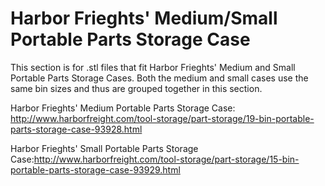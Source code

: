# Harbor Frieghts' Medium/Small Portable Parts Storage Case

This section is for .stl files that fit Harbor Frieghts' Medium and Small Portable Parts Storage Cases. Both the medium and small cases use the same bin sizes and thus are grouped together in this section.


Harbor Frieghts' Medium Portable Parts Storage Case: http://www.harborfreight.com/tool-storage/part-storage/19-bin-portable-parts-storage-case-93928.html

Harbor Frieghts' Small Portable Parts Storage Case:http://www.harborfreight.com/tool-storage/part-storage/15-bin-portable-parts-storage-case-93929.html
